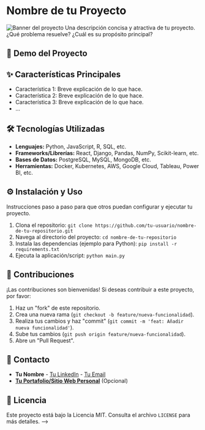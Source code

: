 # Nombre de tu Proyecto

![Banner del proyecto](enlace/a/tu/imagen/banner.png) Una descripción concisa y atractiva de tu proyecto. ¿Qué problema resuelve? ¿Cuál es su propósito principal?

## 🚀 Demo del Proyecto

## ✨ Características Principales

* Característica 1: Breve explicación de lo que hace.
* Característica 2: Breve explicación de lo que hace.
* Característica 3: Breve explicación de lo que hace.
* ...

## 🛠️ Tecnologías Utilizadas

* **Lenguajes:** Python, JavaScript, R, SQL, etc.
* **Frameworks/Librerías:** React, Django, Pandas, NumPy, Scikit-learn, etc.
* **Bases de Datos:** PostgreSQL, MySQL, MongoDB, etc.
* **Herramientas:** Docker, Kubernetes, AWS, Google Cloud, Tableau, Power BI, etc.

## ⚙️ Instalación y Uso

Instrucciones paso a paso para que otros puedan configurar y ejecutar tu proyecto.

1.  Clona el repositorio:
    `git clone https://github.com/tu-usuario/nombre-de-tu-repositorio.git`
2.  Navega al directorio del proyecto:
    `cd nombre-de-tu-repositorio`
3.  Instala las dependencias (ejemplo para Python):
    `pip install -r requirements.txt`
4.  Ejecuta la aplicación/script:
    `python main.py`

## 🤝 Contribuciones

¡Las contribuciones son bienvenidas! Si deseas contribuir a este proyecto, por favor:

1.  Haz un "fork" de este repositorio.
2.  Crea una nueva rama (`git checkout -b feature/nueva-funcionalidad`).
3.  Realiza tus cambios y haz "commit" (`git commit -m 'feat: Añadir nueva funcionalidad'`).
4.  Sube tus cambios (`git push origin feature/nueva-funcionalidad`).
5.  Abre un "Pull Request".

## 📧 Contacto

* **Tu Nombre** - [Tu LinkedIn](https://www.linkedin.com/in/tu-perfil/) - [Tu Email](mailto:tu.email@example.com)
* **[Tu Portafolio/Sitio Web Personal](https://tu-sitio-web.com)** (Opcional)

## 📄 Licencia

Este proyecto está bajo la Licencia MIT. Consulta el archivo `LICENSE` para más detalles.
-->
